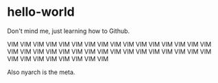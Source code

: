 # hello-world
Don't mind me, just learning how to Github.

VIM VIM VIM VIM VIM VIM VIM VIM VIM VIM VIM VIM VIM VIM VIM VIM VIM VIM VIM VIM
VIM VIM VIM VIM VIM VIM VIM VIM VIM VIM VIM VIM VIM VIM VIM VIM VIM VIM VIM VIM

Also nyarch is the meta.
